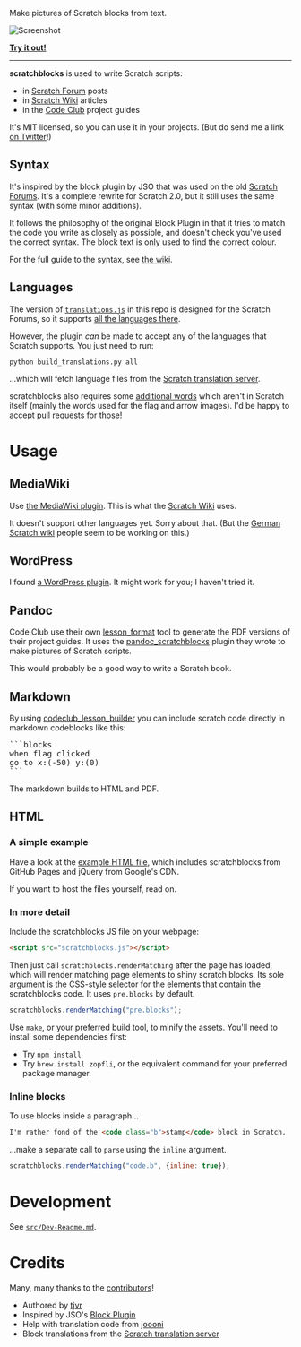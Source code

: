 Make pictures of Scratch blocks from text.

![Screenshot](http://scratchblocks.github.io/screenshot.png)

**[Try it out!](http://scratchblocks.github.io/)**

---

**scratchblocks** is used to write Scratch scripts:

- in [Scratch Forum](http://scratch.mit.edu/discuss/topic/14772/) posts
- in [Scratch Wiki](http://wiki.scratch.mit.edu/wiki/Block_Plugin) articles 
- in the [Code Club](https://www.codeclub.org.uk) project guides

It's MIT licensed, so you can use it in your projects. (But do send me a link
[on Twitter](http://twitter.com/blob8108)!)

## Syntax

It's inspired by the block plugin by JSO that was used on
the old [Scratch Forums](http://scratch.mit.edu/discuss/). It's a complete
rewrite for Scratch 2.0, but it still uses the same syntax (with some minor
additions).

It follows the philosophy of the original Block Plugin in that it tries to match
the code you write as closely as possible, and doesn't check you've used the
correct syntax. The block text is only used to find the correct colour.

For the full guide to the syntax, see [the
wiki](http://wiki.scratch.mit.edu/wiki/Block_Plugin/Syntax).

## Languages

The version of [`translations.js`](https://github.com/tjvr/scratchblocks/blob/master/src/translations.js) in this repo is designed for the Scratch Forums, so it supports [all the languages there](http://scratch.mit.edu/discuss/#category_head_6).

However, the plugin _can_ be made to accept any of the languages that Scratch supports. You just need to run:

```
python build_translations.py all
```

…which will fetch language files from the [Scratch translation server](http://translate.scratch.mit.edu).

scratchblocks also requires some [additional words](https://github.com/tjvr/scratchblocks/blob/master/src/extra_strings.py) which aren't in Scratch itself (mainly the words used for the flag and arrow images). I'd be happy to accept pull requests for those!

# Usage

## MediaWiki

Use [the MediaWiki plugin](https://github.com/tjvr/wiki-scratchblocks). This is what the [Scratch Wiki](http://wiki.scratch.mit.edu/wiki/Block_Plugin) uses.

It doesn't support other languages yet. Sorry about that. (But the [German
Scratch wiki](http://scratch-dach.info/) people seem to be working on this.)

## WordPress

I found [a WordPress plugin](https://github.com/tkc49/scratchblocks-for-wp). It might work for you; I haven't tried it.

## Pandoc

Code Club use their own [lesson_format](https://github.com/CodeClub/lesson_format) tool to generate the PDF versions of their project guides. It uses the [pandoc_scratchblocks](https://github.com/CodeClub/pandoc_scratchblocks) plugin they wrote to make pictures of Scratch scripts.

This would probably be a good way to write a Scratch book.

## Markdown

By using [codeclub_lesson_builder](https://github.com/arve0/codeclub_lesson_builder) you can include scratch code directly in markdown codeblocks like this:

<pre>```blocks
when flag clicked
go to x:(-50) y:(0)
```
</pre>

The markdown builds to HTML and PDF.

## HTML

### A simple example

Have a look at the [example HTML
file](http://github.com/tjvr/scratchblocks/blob/master/example.html),
which includes scratchblocks from GitHub Pages and jQuery from Google's CDN.

If you want to host the files yourself, read on.

### In more detail

Include the scratchblocks JS file on your webpage:

```html
<script src="scratchblocks.js"></script>
```

Then just call `scratchblocks.renderMatching` after the page has loaded, which
will render matching page elements to shiny scratch blocks. Its sole argument
is the CSS-style selector for the elements that contain the scratchblocks code.
It uses `pre.blocks` by default.

```js
scratchblocks.renderMatching("pre.blocks");
```

Use `make`, or your preferred build tool, to minify the assets. You'll need to
install some dependencies first:

- Try `npm install`
- Try `brew install zopfli`, or the equivalent command for your preferred package manager.

### Inline blocks

To use blocks inside a paragraph...

```html
I'm rather fond of the <code class="b">stamp</code> block in Scratch.
```

...make a separate call to `parse` using the `inline` argument.

```js
scratchblocks.renderMatching("code.b", {inline: true});
```


# Development

See [`src/Dev-Readme.md`](https://github.com/tjvr/scratchblocks/blob/master/src/Dev-Readme.md).


# Credits

Many, many thanks to the [contributors](https://github.com/tjvr/scratchblocks/graphs/contributors)!

* Authored by [tjvr](https://github.com/tjvr)
* Inspired by JSO's [Block Plugin](http://wiki.scratch.mit.edu/wiki/Block_Plugin_\(1.4\))
* Help with translation code from [joooni](http://scratch.mit.edu/users/joooni/)
* Block translations from the [Scratch translation server](http://translate.scratch.mit.edu/)

